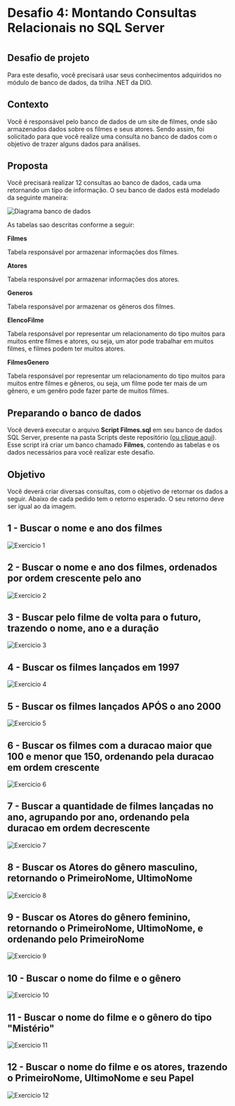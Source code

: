 # Desafio 4: Montando Consultas Relacionais no SQL Server

#

## Desafio de projeto
Para este desafio, você precisará usar seus conhecimentos adquiridos no módulo de banco de dados, da trilha .NET da DIO.

## Contexto
Você é responsável pelo banco de dados de um site de filmes, onde são armazenados dados sobre os filmes e seus atores. Sendo assim, foi solicitado para que você realize uma consulta no banco de dados com o objetivo de trazer alguns dados para análises.

## Proposta
Você precisará realizar 12 consultas ao banco de dados, cada uma retornando um tipo de informação.
O seu banco de dados está modelado da seguinte maneira:

![Diagrama banco de dados](MontandoConsultasRelacionaisSQL/img/diagrama.png)

As tabelas sao descritas conforme a seguir:

**Filmes**

Tabela responsável por armazenar informações dos filmes.

**Atores**

Tabela responsável por armazenar informações dos atores.

**Generos**

Tabela responsável por armazenar os gêneros dos filmes.

**ElencoFilme**

Tabela responsável por representar um relacionamento do tipo muitos para muitos entre filmes e atores, ou seja, um ator pode trabalhar em muitos filmes, e filmes
podem ter muitos atores.

**FilmesGenero**

Tabela responsável por representar um relacionamento do tipo muitos para muitos entre filmes e gêneros, ou seja, um filme pode ter mais de um gênero, e um genêro pode fazer parte de muitos filmes.

## Preparando o banco de dados
Você deverá executar o arquivo **Script Filmes.sql** em seu banco de dados SQL Server, presente na pasta Scripts deste repositório ([ou clique aqui](Script%20Filmes.sql)). Esse script irá criar um banco chamado **Filmes**, contendo as tabelas e os dados necessários para você realizar este desafio.

## Objetivo
Você deverá criar diversas consultas, com o objetivo de retornar os dados a seguir. Abaixo de cada pedido tem o retorno esperado. O seu retorno deve ser igual ao da imagem.

## 1 - Buscar o nome e ano dos filmes

![Exercicio 1](MontandoConsultasRelacionaisSQL/img/1.png)

## 2 - Buscar o nome e ano dos filmes, ordenados por ordem crescente pelo ano

![Exercicio 2](MontandoConsultasRelacionaisSQL/img/2.png)

## 3 - Buscar pelo filme de volta para o futuro, trazendo o nome, ano e a duração

![Exercicio 3](MontandoConsultasRelacionaisSQL/img/3.png)

## 4 - Buscar os filmes lançados em 1997

![Exercicio 4](MontandoConsultasRelacionaisSQL/img/4.png)

## 5 - Buscar os filmes lançados APÓS o ano 2000

![Exercicio 5](MontandoConsultasRelacionaisSQL/img/5.png)

## 6 - Buscar os filmes com a duracao maior que 100 e menor que 150, ordenando pela duracao em ordem crescente

![Exercicio 6](MontandoConsultasRelacionaisSQL/img/6.png)

## 7 - Buscar a quantidade de filmes lançadas no ano, agrupando por ano, ordenando pela duracao em ordem decrescente

![Exercicio 7](MontandoConsultasRelacionaisSQL/img/7.png)

## 8 - Buscar os Atores do gênero masculino, retornando o PrimeiroNome, UltimoNome

![Exercicio 8](MontandoConsultasRelacionaisSQL/img/8.png)

## 9 - Buscar os Atores do gênero feminino, retornando o PrimeiroNome, UltimoNome, e ordenando pelo PrimeiroNome

![Exercicio 9](MontandoConsultasRelacionaisSQL/img/9.png)

## 10 - Buscar o nome do filme e o gênero

![Exercicio 10](MontandoConsultasRelacionaisSQL/img/10.png)

## 11 - Buscar o nome do filme e o gênero do tipo "Mistério"

![Exercicio 11](MontandoConsultasRelacionaisSQL/img/11.png)

## 12 - Buscar o nome do filme e os atores, trazendo o PrimeiroNome, UltimoNome e seu Papel

![Exercicio 12](MontandoConsultasRelacionaisSQL/img/12.png)